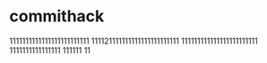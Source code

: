 # commithack
1111111111111111111111111
111121111111111111111111111
111111111111111111111111
1111111111111111
111111
11
